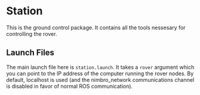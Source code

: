 # Station
This is the ground control package. It contains all the tools nessesary for
controlling the rover. 

## Launch Files

The main launch file here is `station.launch`.
It takes a `rover` argument which you can point to the IP address of the computer running the rover nodes.
By default, localhost is used (and the nimbro_network communications channel is disabled in favor of normal ROS communication).
